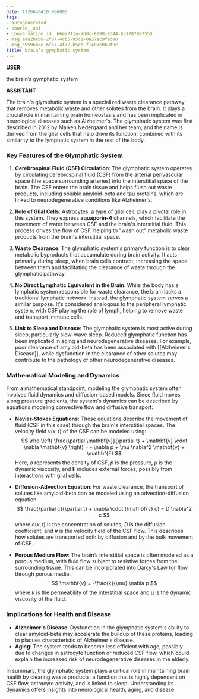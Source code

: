 ```yaml
---
date: 1726640410.866005
tags:
- autogenerated
- source__oai
- conversation_id__66ea711a-7ddc-8008-8344-63178798755d
- msg_aaa2beb9-2f87-4cb5-95c1-0a37ec9fad90
- msg_e9596b6e-6fa7-4f72-b5cb-f1407e069f9e
title: brain’s gymphatic system
---
```



**USER**

the brain’s gymphatic system


**ASSISTANT**

The brain's glymphatic system is a specialized waste clearance pathway that removes metabolic waste and other solutes from the brain. It plays a crucial role in maintaining brain homeostasis and has been implicated in neurological diseases such as Alzheimer's. The glymphatic system was first described in 2012 by Maiken Nedergaard and her team, and the name is derived from the glial cells that help drive its function, combined with its similarity to the lymphatic system in the rest of the body.

### Key Features of the Glymphatic System

1. **Cerebrospinal Fluid (CSF) Circulation**: The glymphatic system operates by circulating cerebrospinal fluid (CSF) from the arterial perivascular space (the space surrounding arteries) into the interstitial space of the brain. The CSF enters the brain tissue and helps flush out waste products, including soluble amyloid-beta and tau proteins, which are linked to neurodegenerative conditions like Alzheimer's.

2. **Role of Glial Cells**: Astrocytes, a type of glial cell, play a pivotal role in this system. They express **aquaporin-4** channels, which facilitate the movement of water between CSF and the brain's interstitial fluid. This process drives the flow of CSF, helping to "wash out" metabolic waste products from the brain's interstitial space.

3. **Waste Clearance**: The glymphatic system's primary function is to clear metabolic byproducts that accumulate during brain activity. It acts primarily during sleep, when brain cells contract, increasing the space between them and facilitating the clearance of waste through the glymphatic pathway.

4. **No Direct Lymphatic Equivalent in the Brain**: While the body has a lymphatic system responsible for waste clearance, the brain lacks a traditional lymphatic network. Instead, the glymphatic system serves a similar purpose. It's considered analogous to the peripheral lymphatic system, with CSF playing the role of lymph, helping to remove waste and transport immune cells.

5. **Link to Sleep and Disease**: The glymphatic system is most active during sleep, particularly slow-wave sleep. Reduced glymphatic function has been implicated in aging and neurodegenerative diseases. For example, poor clearance of amyloid-beta has been associated with [[Alzheimer's Disease]], while dysfunction in the clearance of other solutes may contribute to the pathology of other neurodegenerative diseases.

### Mathematical Modeling and Dynamics

From a mathematical standpoint, modeling the glymphatic system often involves fluid dynamics and diffusion-based models. Since fluid moves along pressure gradients, the system's dynamics can be described by equations modeling convective flow and diffusive transport:

- **Navier-Stokes Equations**: These equations describe the movement of fluid (CSF in this case) through the brain's interstitial spaces. The velocity field $v(x,t)$ of the CSF can be modeled using:
  $$ \rho \left( \frac{\partial \mathbf{v}}{\partial t} + \mathbf{v} \cdot \nabla \mathbf{v} \right) = - \nabla p + \mu \nabla^2 \mathbf{v} + \mathbf{F} $$
  Here, $\rho$ represents the density of CSF, $p$ is the pressure, $\mu$ is the dynamic viscosity, and $\mathbf{F}$ includes external forces, possibly from interactions with glial cells.

- **Diffusion-Advection Equation**: For waste clearance, the transport of solutes like amyloid-beta can be modeled using an advection-diffusion equation:
  $$ \frac{\partial c}{\partial t} + \nabla \cdot (\mathbf{v} c) = D \nabla^2 c $$
  where $c(x,t)$ is the concentration of solutes, $D$ is the diffusion coefficient, and $\mathbf{v}$ is the velocity field of the CSF flow. This describes how solutes are transported both by diffusion and by the bulk movement of CSF.

- **Porous Medium Flow**: The brain’s interstitial space is often modeled as a porous medium, with fluid flow subject to resistive forces from the surrounding tissue. This can be incorporated into Darcy's Law for flow through porous media:
  $$ \mathbf{v} = -\frac{k}{\mu} \nabla p $$
  where $k$ is the permeability of the interstitial space and $\mu$ is the dynamic viscosity of the fluid.

### Implications for Health and Disease

- **Alzheimer's Disease**: Dysfunction in the glymphatic system's ability to clear amyloid-beta may accelerate the buildup of these proteins, leading to plaques characteristic of Alzheimer's disease.
- **Aging**: The system tends to become less efficient with age, possibly due to changes in astrocyte function or reduced CSF flow, which could explain the increased risk of neurodegenerative diseases in the elderly.

In summary, the glymphatic system plays a critical role in maintaining brain health by clearing waste products, a function that is highly dependent on CSF flow, astrocyte activity, and is linked to sleep. Understanding its dynamics offers insights into neurological health, aging, and disease.